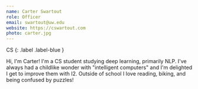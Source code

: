 ```yaml
---
name: Carter Swartout
role: Officer
email: swartout@uw.edu
website: https://cswartout.com
photo: carter.jpg
---
```


CS
{: .label .label-blue }

<!-- Emergent Lang
{: .label .label-purple } -->

Hi, I'm Carter! I'm a CS student studying deep learning, primarily NLP. I've always had a childlike wonder with "intelligent computers" and I'm delighted I get to improve them with I2. Outside of school I love reading, biking, and being confused by puzzles!
